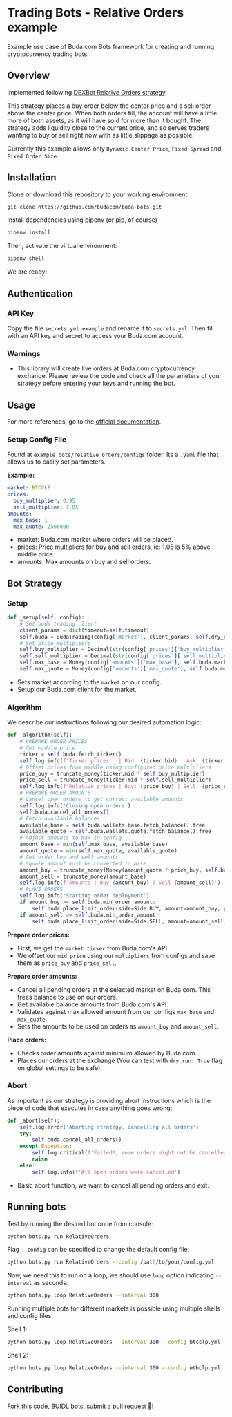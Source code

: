 # Trading Bots - Relative Orders example

Example use case of Buda.com Bots framework for creating and running cryptocurrency trading bots.

## Overview

Implemented following [DEXBot Relative Orders strategy](https://github.com/Codaone/DEXBot/wiki/The-Relative-Orders-strategy).

This strategy places a buy order below the center price and a sell order above the center price. When both orders fill, the account will have a little more of both assets, as it will have sold for more than it bought. The strategy adds liquidity close to the current price, and so serves traders wanting to buy or sell right now with as little slippage as possible.

Currently this example allows only `Dynamic Center Price`, `Fixed Spread` and `Fixed Order Size`.

## Installation

Clone or download this repository to your working environment

```bash
git clone https://github.com/budacom/buda-bots.git
```

Install dependencies using pipenv (or pip, of course)

```bash
pipenv install
```

Then, activate the virtual environment:

```bash
pipenv shell
```

We are ready!

## Authentication

### API Key

Copy the file `secrets.yml.example` and rename it to `secrets.yml`. Then fill with an API key and secret to access your Buda.com account.

### Warnings

- This library will create live orders at Buda.com cryptocurrency exchange. Please review the code and check all the parameters of your strategy before entering your keys and running the bot.

## Usage

For more references, go to the [official documentation](https://github.com/budacom/trading-bots/blob/master/README.md).

### Setup Config File

Found at `example_bots/relative_orders/configs` folder. Its a `.yaml` file that allows us to easily set parameters.

**Example:**

```yml
market: BTCCLP
prices:
  buy_multiplier: 0.95
  sell_multiplier: 1.05
amounts:
  max_base: 1
  max_quote: 2500000
```

- market: Buda.com market where orders will be placed.
- prices: Price multipliers for buy and sell orders, ie: 1.05 is 5% above middle price.
- amounts: Max amounts on buy and sell orders.

## Bot Strategy

### Setup

```python
def _setup(self, config):
    # Set buda trading client
    client_params = dict(timeout=self.timeout)
    self.buda = BudaTrading(config['market'], client_params, self.dry_run, self.log, self.store)
    # Set price multipliers
    self.buy_multiplier = Decimal(str(config['prices']['buy_multiplier']))
    self.sell_multiplier = Decimal(str(config['prices']['sell_multiplier']))
    self.max_base = Money(config['amounts']['max_base'], self.buda.market.base)
    self.max_quote = Money(config['amounts']['max_quote'], self.buda.market.quote)
```

- Sets market according to the `market` on our config.
- Setup our Buda.com client for the market.

### Algorithm

We describe our instructions following our desired automation logic:

```python
def _algorithm(self):
    # PREPARE ORDER PRICES
    # Get middle price
    ticker = self.buda.fetch_ticker()
    self.log.info(f'Ticker prices   | Bid: {ticker.bid} | Ask: {ticker.ask} | Mid: {ticker.mid}')
    # Offset prices from middle using configured price multipliers
    price_buy = truncate_money(ticker.mid * self.buy_multiplier)
    price_sell = truncate_money(ticker.mid * self.sell_multiplier)
    self.log.info(f'Relative prices | Buy: {price_buy} | Sell: {price_sell}')
    # PREPARE ORDER AMOUNTS
    # Cancel open orders to get correct available amounts
    self.log.info('Closing open orders')
    self.buda.cancel_all_orders()
    # Fetch available balances
    available_base = self.buda.wallets.base.fetch_balance().free
    available_quote = self.buda.wallets.quote.fetch_balance().free
    # Adjust amounts to max in config
    amount_base = min(self.max_base, available_base)
    amount_quote = min(self.max_quote, available_quote)
    # Get order buy and sell amounts
    # *quote amount must be converted to base
    amount_buy = truncate_money(Money(amount_quote / price_buy, self.buda.market.base))
    amount_sell = truncate_money(amount_base)
    self.log.info(f'Amounts | Buy {amount_buy} | Sell {amount_sell}')
    # PLACE ORDERS
    self.log.info('Starting order deployment')
    if amount_buy >= self.buda.min_order_amount:
        self.buda.place_limit_order(side=Side.BUY, amount=amount_buy, price=price_buy)
    if amount_sell >= self.buda.min_order_amount:
        self.buda.place_limit_order(side=Side.SELL, amount=amount_sell, price=price_sell)
```

**Prepare order prices:**
- First, we get the `market ticker` from Buda.com's API.
- We offset our `mid price` using our `multipliers` from configs and save them as `price_buy` and `price_sell`.

**Prepare order amounts:**
- Cancel all pending orders at the selected market on Buda.com. This frees balance to use on our orders.
- Get available balance amounts from Buda.com's API.
- Validates against max allowed amount from our configs `max_base` and `max_quote`.
- Sets the amounts to be used on orders as `amount_buy` and `amount_sell`.

**Place orders:**
- Checks order amounts against minimum allowed by Buda.com.
- Places our orders at the exchange (You can test with `dry_run: True` flag on global settings to be safe).

### Abort

As important as our strategy is providing abort instructions which is the piece of code that executes in case anything goes wrong:

```python
def _abort(self):
    self.log.error('Aborting strategy, cancelling all orders')
    try:
        self.buda.cancel_all_orders()
    except Exception:
        self.log.critical(f'Failed!, some orders might not be cancelled')
        raise
    else:
        self.log.info(f'All open orders were cancelled')
```

- Basic abort function, we want to cancel all pending orders and exit.

## Running bots

Test by running the desired bot once from console:

```bash
python bots.py run RelativeOrders
```

Flag `--config` can be specified to change the default config file:

```bash
python bots.py run RelativeOrders --config /path/to/your/config.yml
```

Now, we need this to run on a loop, we should use `loop` option indicating `--interval` as seconds:

```bash
python bots.py loop RelativeOrders --interval 300
```

Running multiple bots for different markets is possible using multiple shells and config files:

Shell 1:

```bash
python bots.py loop RelativeOrders --interval 300 --config btcclp.yml
```

Shell 2:

```bash
python bots.py loop RelativeOrders --interval 300 --config ethclp.yml
```

## Contributing

Fork this code, BUIDL bots, submit a pull request :muscle:!
